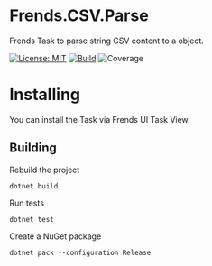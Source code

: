 # Frends.CSV.Parse
Frends Task to parse string CSV content to a object.

[![License: MIT](https://img.shields.io/badge/License-MIT-green.svg)](https://opensource.org/licenses/MIT) 
[![Build](https://github.com/FrendsPlatform/Frends.CSV2/actions/workflows/Parse_build_and_test_on_main.yml/badge.svg)](https://github.com/FrendsPlatform/Frends.CSV/actions)
![Coverage](https://app-github-custom-badges.azurewebsites.net/Badge?key=FrendsPlatform/Frends.CSV2/Frends.CSV.Parse|main)

# Installing

You can install the Task via Frends UI Task View.

## Building


Rebuild the project

`dotnet build`

Run tests
 
`dotnet test`


Create a NuGet package

`dotnet pack --configuration Release`

